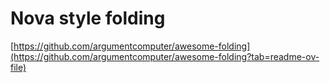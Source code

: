 # Nova style folding

[https://github.com/argumentcomputer/awesome-folding](https://github.com/argumentcomputer/awesome-folding?tab=readme-ov-file)
